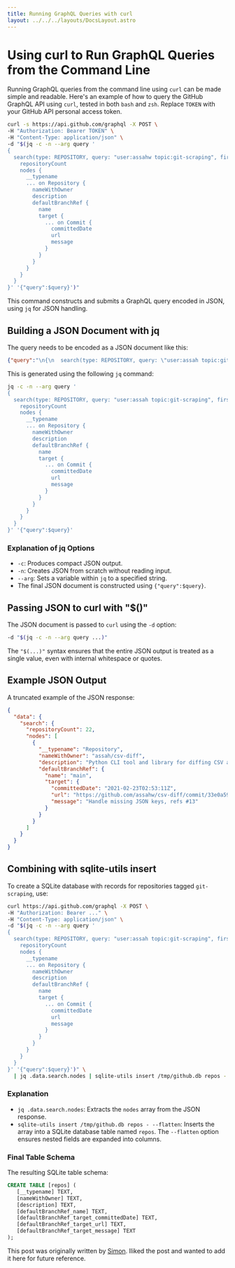 ```yaml
---
title: Running GraphQL Queries with curl
layout: ../../../layouts/DocsLayout.astro
---
```


# Using curl to Run GraphQL Queries from the Command Line

Running GraphQL queries from the command line using `curl` can be made simple and readable. Here's an example of how to query the GitHub GraphQL API using `curl`, tested in both `bash` and `zsh`. Replace `TOKEN` with your GitHub API personal access token.

```bash
curl -s https://api.github.com/graphql -X POST \
-H "Authorization: Bearer TOKEN" \
-H "Content-Type: application/json" \
-d "$(jq -c -n --arg query '
{
  search(type: REPOSITORY, query: "user:assahw topic:git-scraping", first: 100) {
    repositoryCount
    nodes {
      __typename
      ... on Repository {
        nameWithOwner
        description
        defaultBranchRef {
          name
          target {
            ... on Commit {
              committedDate
              url
              message
            }
          }
        }
      }
    }
  }
}' '{"query":$query}')"
```

This command constructs and submits a GraphQL query encoded in JSON, using `jq` for JSON handling.

## Building a JSON Document with jq

The query needs to be encoded as a JSON document like this:

```json
{"query":"\n{\n  search(type: REPOSITORY, query: \"user:assah topic:git-scraping\", first: 100) {\n    repositoryCount\n    nodes {\n      __typename\n      ... on Repository {\n        nameWithOwner\n        description\n        defaultBranchRef {\n          name\n          target {\n            ... on Commit {\n              committedDate\n              url\n              message\n            }\n          }\n        }\n      }\n    }\n  }\n}"}
```

This is generated using the following `jq` command:

```bash
jq -c -n --arg query '
{
  search(type: REPOSITORY, query: "user:assah topic:git-scraping", first: 100) {
    repositoryCount
    nodes {
      __typename
      ... on Repository {
        nameWithOwner
        description
        defaultBranchRef {
          name
          target {
            ... on Commit {
              committedDate
              url
              message
            }
          }
        }
      }
    }
  }
}' '{"query":$query}'
```

### Explanation of jq Options

- `-c`: Produces compact JSON output.
- `-n`: Creates JSON from scratch without reading input.
- `--arg`: Sets a variable within `jq` to a specified string.
- The final JSON document is constructed using `{"query":$query}`.

## Passing JSON to curl with "$()"

The JSON document is passed to `curl` using the `-d` option:

```bash
-d "$(jq -c -n --arg query ...)"
```

The `"$(...)"` syntax ensures that the entire JSON output is treated as a single value, even with internal whitespace or quotes.

## Example JSON Output

A truncated example of the JSON response:

```json
{
  "data": {
    "search": {
      "repositoryCount": 22,
      "nodes": [
        {
          "__typename": "Repository",
          "nameWithOwner": "assah/csv-diff",
          "description": "Python CLI tool and library for diffing CSV and JSON files",
          "defaultBranchRef": {
            "name": "main",
            "target": {
              "committedDate": "2021-02-23T02:53:11Z",
              "url": "https://github.com/assahw/csv-diff/commit/33e0a5918283c02a339a1fb507fc7a9cda89a198",
              "message": "Handle missing JSON keys, refs #13"
            }
          }
        }
      ]
    }
  }
}
```

## Combining with sqlite-utils insert

To create a SQLite database with records for repositories tagged `git-scraping`, use:

```bash
curl https://api.github.com/graphql -X POST \
-H "Authorization: Bearer ..." \
-H "Content-Type: application/json" \
-d "$(jq -c -n --arg query '
{
  search(type: REPOSITORY, query: "user:assah topic:git-scraping", first: 100) {
    repositoryCount
    nodes {
      __typename
      ... on Repository {
        nameWithOwner
        description
        defaultBranchRef {
          name
          target {
            ... on Commit {
              committedDate
              url
              message
            }
          }
        }
      }
    }
  }
}' '{"query":$query}')" \
  | jq .data.search.nodes | sqlite-utils insert /tmp/github.db repos - --flatten
```

### Explanation

- `jq .data.search.nodes`: Extracts the `nodes` array from the JSON response.
- `sqlite-utils insert /tmp/github.db repos - --flatten`: Inserts the array into a SQLite database table named `repos`. The `--flatten` option ensures nested fields are expanded into columns.

### Final Table Schema

The resulting SQLite table schema:

```sql
CREATE TABLE [repos] (
   [__typename] TEXT,
   [nameWithOwner] TEXT,
   [description] TEXT,
   [defaultBranchRef_name] TEXT,
   [defaultBranchRef_target_committedDate] TEXT,
   [defaultBranchRef_target_url] TEXT,
   [defaultBranchRef_target_message] TEXT
);
```
This post was originally written by [Simon](https://github.com/simonw). Iliked the post and wanted to add it here for future reference.
